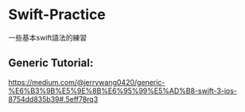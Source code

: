 # Swift-Practice

一些基本swift語法的練習

## Generic Tutorial:

https://medium.com/@jerrywang0420/generic-%E6%B3%9B%E5%9E%8B%E6%95%99%E5%AD%B8-swift-3-ios-8754dd835b39#.5eff78rq3



